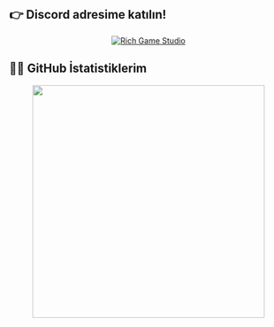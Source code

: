 ## 👉 Discord adresime katılın!
<p align="center">
    <a href="https://discord.gg/Pp2UJ7Zvg2"><img src="https://discordapp.com/api/guilds/1012025679669383228/widget.png?style=banner1" alt="Rich Game Studio"></a>
</p>

## 👨‍💻 GitHub İstatistiklerim
<p align="center">
<a href=https://github.com/c0deMach1ne><img width="420" src=https://github-readme-stats.vercel.app/api?username=c0deMach1ne&count_private=true&show_icons=true&title_color=dc143c&text_color=ffffff&icon_color=dc143c&hide_border=true&bg_color=282a36&layout=compact&hide_title=false&hide_rank=false><a>
</p>
